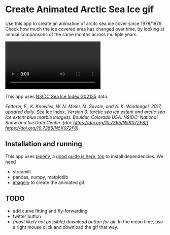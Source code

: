 # Create Animated Arctic Sea Ice gif

Use this app to create an animation of arcitc sea ice cover since 1978/1979. Check how much the ice covered area has changed over
time, by looking at annual comparisons of the same months across multiple years.

![](../streamlit-ice_cover_movie.webm)

This app uses [NSIDC Sea Ice Index G02135](https://nsidc.org/data/g02135) data. 

_Fetterer, F., K. Knowles, W. N. Meier, M. Savoie, and A. K. Windnagel. 2017, updated daily._ Sea Ice Index, _Version 3. 
(arctic sea ice extent and arctic sea ice extent blue marble images). Boulder, Colorado USA. NSIDC: National Snow and Ice Data Center. 
[doi: https://doi.org/10.7265/N5K072F8]( https://doi.org/10.7265/N5K072F8)._

## Installation and running

This app uses [pipenv](https://pipenv.pypa.io/en/latest/), a [good guide is here, too](https://realpython.com/pipenv-guide/) to install dependencies.
We need
* streamlit
* pandas, numpy, matplotlib
* [imageio](https://imageio.github.io/) to create the animated gif

## TODO

* add curve fitting and fly-forwarding
* twitter button
* _(most likely not possible) download button for git._ In the mean time, use a right mouse click and download the gif that way.

